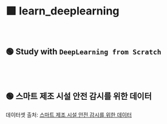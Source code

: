 # 🟩 learn_deeplearning  

<br>

## 🟢 Study with **`DeepLearning from Scratch`**  

<br><br>

## 🟢 스마트 제조 시설 안전 감시를 위한 데이터  
데이터셋 출처: [스마트 제조 시설 안전 감시를 위한 데이터](https://www.aihub.or.kr/aihubdata/data/view.do?pageIndex=1&currMenu=115&topMenu=100&srchOptnCnd=OPTNCND001&searchKeyword=%EC%8A%A4%EB%A7%88%ED%8A%B8%EC%A0%9C%EC%A1%B0&srchDetailCnd=DETAILCND001&srchOrder=ORDER001&srchPagePer=20&aihubDataSe=data&dataSetSn=71679)  

<br><br>
